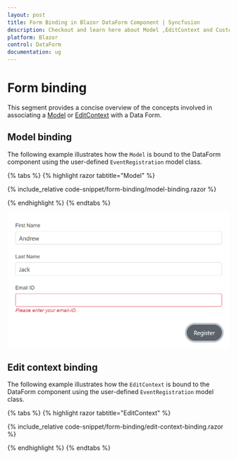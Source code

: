 ```yaml
---
layout: post
title: Form Binding in Blazor DataForm Component | Syncfusion
description: Checkout and learn here about Model ,EditContext and Custom Validation attributes binding with Blazor DataForm component.
platform: Blazor
control: DataForm
documentation: ug
---
```


# Form binding

This segment provides a concise overview of the concepts involved in associating a [Model](https://learn.microsoft.com/en-us/dotnet/api/microsoft.aspnetcore.components.forms.editform.model?view=aspnetcore-7.0#microsoft-aspnetcore-components-forms-editform-model) or [EditContext](https://learn.microsoft.com/en-us/dotnet/api/microsoft.aspnetcore.components.forms.editform.editcontext?view=aspnetcore-7.0#microsoft-aspnetcore-components-forms-editform-editcontext) with a Data Form.

## Model binding 

The following example illustrates how the `Model` is bound to the DataForm component using the user-defined `EventRegistration` model class.

{% tabs %}
{% highlight razor tabtitle="Model"  %}

{% include_relative code-snippet/form-binding/model-binding.razor %}

{% endhighlight %}
{% endtabs %}

![Blazor DataForm Model Binding](images/blazor_dataform_formbinding.png)

## Edit context binding 

The following example illustrates how the `EditContext` is bound to the DataForm component using the user-defined `EventRegistration` model class.

{% tabs %}
{% highlight razor tabtitle="EditContext"  %}

{% include_relative code-snippet/form-binding/edit-context-binding.razor %}

{% endhighlight %}
{% endtabs %}

